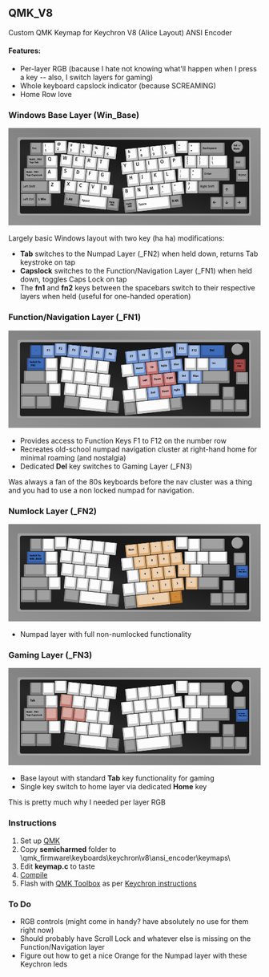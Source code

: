 ## QMK_V8
Custom QMK Keymap for Keychron V8 (Alice Layout) ANSI Encoder

#### Features:
- Per-layer RGB (bacause I hate not knowing what'll happen when I press a key -- also, I switch layers for gaming)
- Whole keyboard capslock indicator (because SCREAMING)
- Home Row love

### Windows Base Layer (Win_Base)

![win_base](assets/win_base.png)

Largely basic Windows layout with two key (ha ha) modifications:

- **Tab** switches to the Numpad Layer (_FN2) when held down, returns Tab keystroke on tap
- **Capslock** switches to the Function/Navigation Layer (_FN1) when held down, toggles Caps Lock on tap
- The **fn1** and **fn2** keys between the spacebars switch to their respective layers when held (useful for one-handed operation)


### Function/Navigation Layer (_FN1)

![_FN1](assets/_FN1.png)

- Provides access to Function Keys F1 to F12 on the number row
- Recreates old-school numpad navigation cluster at right-hand home for minimal roaming (and nostalgia)
- Dedicated **Del** key switches to Gaming Layer (_FN3)

Was always a fan of the 80s keyboards before the nav cluster was a thing and you had to use a non locked numpad for navigation.

### Numlock Layer (_FN2)

![_FN2](assets/_FN2.png)

- Numpad layer with full non-numlocked functionality 

### Gaming Layer (_FN3)
![_FN3](assets/_FN3.png)

- Base layout with standard **Tab** key functionality for gaming
- Single key switch to home layer via dedicated **Home** key

This is pretty much why I needed per layer RGB

### Instructions

1. Set up [QMK](https://docs.qmk.fm/#/newbs_getting_started)
2. Copy **semicharmed** folder to \qmk_firmware\keyboards\keychron\v8\ansi_encoder\keymaps\
3. Edit **keymap.c** to taste
4. [Compile](https://docs.qmk.fm/#/newbs_building_firmware)
5. Flash with [QMK Toolbox](https://github.com/qmk/qmk_toolbox) as per [Keychron instructions](https://www.keychron.com/blogs/archived/how-to-factory-reset-or-flash-your-qmk-via-enabled-keychron-v8-keyboard)

### To Do

- RGB controls (might come in handy? have absolutely no use for them right now)
- Should probably have Scroll Lock and whatever else is missing on the Function/Navigation layer
- Figure out how to get a nice Orange for the Numpad layer with these Keychron leds

